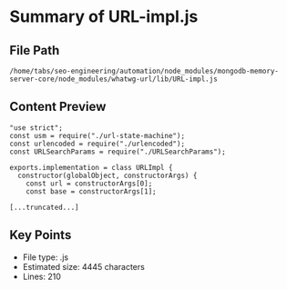 # Summary of URL-impl.js
  
## File Path
`/home/tabs/seo-engineering/automation/node_modules/mongodb-memory-server-core/node_modules/whatwg-url/lib/URL-impl.js`

## Content Preview
```
"use strict";
const usm = require("./url-state-machine");
const urlencoded = require("./urlencoded");
const URLSearchParams = require("./URLSearchParams");

exports.implementation = class URLImpl {
  constructor(globalObject, constructorArgs) {
    const url = constructorArgs[0];
    const base = constructorArgs[1];

[...truncated...]
```

## Key Points
- File type: .js
- Estimated size: 4445 characters
- Lines: 210
